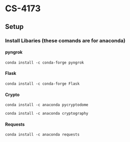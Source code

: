 # CS-4173

## Setup
### Install Libaries (these comands are for anaconda)

#### pyngrok

```
conda install -c conda-forge pyngrok
```

#### Flask

```
conda install -c conda-forge Flask
```

#### Crypto

```
conda install -c anaconda pycryptodome

conda install -c anaconda cryptography
```

#### Requests

```
conda install -c anaconda requests
```
